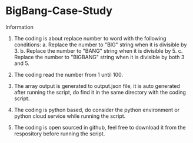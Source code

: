 # BigBang-Case-Study
Information
1. The coding is about replace number to word with the following conditions:
   a. Replace the number to "BIG" string when it is divisible by 3.
   b. Replace the number to "BANG" string when it is divisible by 5. 
   c. Replace the number to "BIGBANG" string when it is divisible by both 3 and 5.
   
2. The coding read the number from 1 until 100.
   
3. The array output is generated to output.json file, it is auto generated after running the script, do find it in the same directory with the coding script.
   
4. The coding is python based, do consider the python environment or python cloud service while running the script.
   
5. The coding is open sourced in github, feel free to download it from the respository before running the script.
